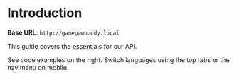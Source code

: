 # Introduction



<aside>
    <strong>Base URL</strong>: <code>http://gamepawbuddy.local</code>
</aside>

This guide covers the essentials for our API.

<aside>See code examples on the right. Switch languages using the top tabs or the nav menu on mobile.</aside>


